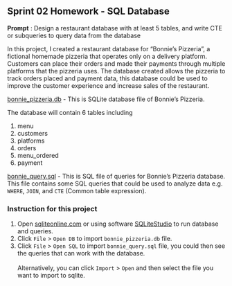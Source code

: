 ## Sprint 02 Homework - SQL Database

**Prompt** : Design a restaurant database with at least 5 tables, and write CTE or subqueries to query data from the database

In this project, I created a restaurant database for “Bonnie’s Pizzeria”, a fictional homemade pizzeria that operates only on a delivery platform. Customers can place their orders and made their payments through multiple platforms that the pizzeria uses. The database created allows the pizzeria to track orders placed and payment data, this database could be used to improve the customer experience and increase sales of the restaurant.

[bonnie_pizzeria.db](bonnie_pizzeria.db) - This is SQLite database file of Bonnie’s Pizzeria.

The database will contain 6 tables including 
1. menu 
2. customers 
3. platforms 
4. orders 
5. menu_ordered 
6. payment

[bonnie_query.sql](bonnie_query.sql) - This is SQL file of queries for Bonnie’s Pizzeria database.
<br /> This file contains some SQL queries that could be used to analyze data e.g. `WHERE`, `JOIN`, and `CTE` (Common table expression).

### Instruction for this project
1. Open [sqliteonline.com](https://sqliteonline.com/) or using software [SQLiteStudio](https://sqlitestudio.pl/) to run database and queries.
2. Click `File` > `Open DB` to import `bonnie_pizzeria.db` file.
3. Click `File` > `Open SQL` to import `bonnie_query.sql` file, you could then see the queries that can work with the database.
<br /><br /> Alternatively, you can click `Import` > `Open` and then select the file you want to import to sqlite.

